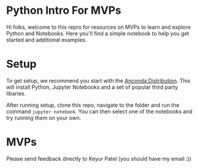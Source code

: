 # Python Intro For MVPs
 
Hi folks, welcome to this repro for resources on MVPs to learn and explore Python and Notebooks.  Here you'll find a simple notebook to help you get started and additional examples.


# Setup
To get setup, we recommend you start with the [Anconda Distribution](//https://www.anaconda.com/). This will install Python, Jupyter Notebooks and a set of popular third party libaries.

After running setup, clone this repo, navigate to the folder and run the command `jupyter notebook`. You can then select one of the notebooks and try running them on your own.

# MVPs
Please send feedback directly to Keyur Patel (you should have my email :))
